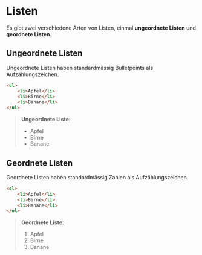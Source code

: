 # Listen

Es gibt zwei verschiedene Arten von Listen, einmal **ungeordnete Listen** und **geordnete Listen**.

## Ungeordnete Listen

Ungeordnete Listen haben standardmässig Bulletpoints als Aufzählungszeichen.

```HTML
<ul>
    <li>Apfel</li>
    <li>Birne</li>
    <li>Banane</li>
</ul>
```

> **Ungeordnete Liste**:
> - Apfel
> - Birne
> - Banane

## Geordnete Listen

Geordnete Listen haben standardmässig Zahlen als Aufzählungszeichen.

```HTML
<ol>
    <li>Apfel</li>
    <li>Birne</li>
    <li>Banane</li>
</ol>
```

> **Geordnete Liste**:
> 1. Apfel
> 2. Birne
> 3. Banane